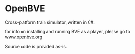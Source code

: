 OpenBVE
=======

Cross-platform train simulator, written in C#.

for info on installing and running BVE as a player, please go to www.openbve.org

Source code is provided as-is. 